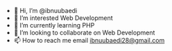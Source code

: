 - 👋 Hi, I’m @ibnuubaedi
- 👀 I’m interested Web Development
- 🌱 I’m currently learning PHP
- 💞️ I’m looking to collaborate on Web Development
- 📫 How to reach me email ibnuubaedi28@gmail.com

<!---
ibnuubaedi/ibnuubaedi is a ✨ special ✨ repository because its `README.md` (this file) appears on your GitHub profile.
You can click the Preview link to take a look at your changes.
--->
